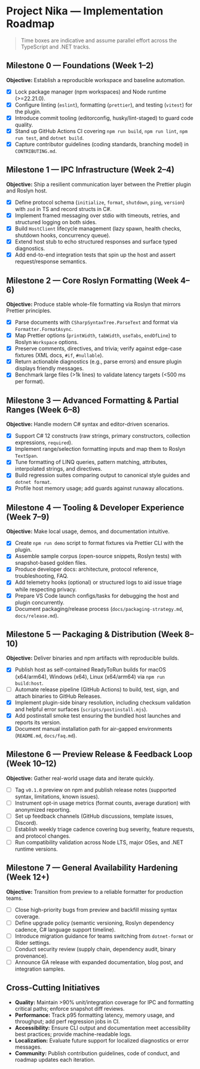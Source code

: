 # Project Nika — Implementation Roadmap

> Time boxes are indicative and assume parallel effort across the TypeScript and .NET tracks.

## Milestone 0 — Foundations (Week 1–2)

**Objective:** Establish a reproducible workspace and baseline automation.

- [x] Lock package manager (npm workspaces) and Node runtime (>=22.21.0).
- [x] Configure linting (`eslint`), formatting (`prettier`), and testing (`vitest`) for the plugin.
- [x] Introduce commit tooling (editorconfig, husky/lint-staged) to guard code quality.
- [x] Stand up GitHub Actions CI covering `npm run build`, `npm run lint`, `npm run test`, and `dotnet build`.
- [x] Capture contributor guidelines (coding standards, branching model) in `CONTRIBUTING.md`.

## Milestone 1 — IPC Infrastructure (Week 2–4)

**Objective:** Ship a resilient communication layer between the Prettier plugin and Roslyn host.

- [x] Define protocol schema (`initialize`, `format`, `shutdown`, `ping`, `version`) with `zod` in TS and record structs in C#.
- [x] Implement framed messaging over stdio with timeouts, retries, and structured logging on both sides.
- [x] Build `HostClient` lifecycle management (lazy spawn, health checks, shutdown hooks, concurrency queue).
- [x] Extend host stub to echo structured responses and surface typed diagnostics.
- [x] Add end-to-end integration tests that spin up the host and assert request/response semantics.

## Milestone 2 — Core Roslyn Formatting (Week 4–6)

**Objective:** Produce stable whole-file formatting via Roslyn that mirrors Prettier principles.

- [x] Parse documents with `CSharpSyntaxTree.ParseText` and format via `Formatter.FormatAsync`.
- [x] Map Prettier options (`printWidth`, `tabWidth`, `useTabs`, `endOfLine`) to Roslyn `Workspace` options.
- [x] Preserve comments, directives, and trivia; verify against edge-case fixtures (XML docs, `#if`, `#nullable`).
- [x] Return actionable diagnostics (e.g., parse errors) and ensure plugin displays friendly messages.
- [x] Benchmark large files (>1k lines) to validate latency targets (<500 ms per format).

## Milestone 3 — Advanced Formatting & Partial Ranges (Week 6–8)

**Objective:** Handle modern C# syntax and editor-driven scenarios.

- [x] Support C# 12 constructs (raw strings, primary constructors, collection expressions, `required`).
- [x] Implement range/selection formatting inputs and map them to Roslyn `TextSpan`.
- [x] Tune formatting of LINQ queries, pattern matching, attributes, interpolated strings, and directives.
- [x] Build regression suites comparing output to canonical style guides and `dotnet format`.
- [x] Profile host memory usage; add guards against runaway allocations.

## Milestone 4 — Tooling & Developer Experience (Week 7–9)

**Objective:** Make local usage, demos, and documentation intuitive.

- [x] Create `npm run demo` script to format fixtures via Prettier CLI with the plugin.
- [x] Assemble sample corpus (open-source snippets, Roslyn tests) with snapshot-based golden files.
- [x] Produce developer docs: architecture, protocol reference, troubleshooting, FAQ.
- [x] Add telemetry hooks (optional) or structured logs to aid issue triage while respecting privacy.
- [x] Prepare VS Code launch configs/tasks for debugging the host and plugin concurrently.
- [x] Document packaging/release process (`docs/packaging-strategy.md`, `docs/release.md`).

## Milestone 5 — Packaging & Distribution (Week 8–10)

**Objective:** Deliver binaries and npm artifacts with reproducible builds.

- [x] Publish host as self-contained ReadyToRun builds for macOS (x64/arm64), Windows (x64), Linux (x64/arm64) via `npm run build:host`.
- [ ] Automate release pipeline (GitHub Actions) to build, test, sign, and attach binaries to GitHub Releases.
- [x] Implement plugin-side binary resolution, including checksum validation and helpful error surfaces (`scripts/postinstall.mjs`).
- [x] Add postinstall smoke test ensuring the bundled host launches and reports its version.
- [x] Document manual installation path for air-gapped environments (`README.md`, `docs/faq.md`).

## Milestone 6 — Preview Release & Feedback Loop (Week 10–12)

**Objective:** Gather real-world usage data and iterate quickly.

- [ ] Tag `v0.1.0` preview on npm and publish release notes (supported syntax, limitations, known issues).
- [ ] Instrument opt-in usage metrics (format counts, average duration) with anonymized reporting.
- [ ] Set up feedback channels (GitHub discussions, template issues, Discord).
- [ ] Establish weekly triage cadence covering bug severity, feature requests, and protocol changes.
- [ ] Run compatibility validation across Node LTS, major OSes, and .NET runtime versions.

## Milestone 7 — General Availability Hardening (Week 12+)

**Objective:** Transition from preview to a reliable formatter for production teams.

- [ ] Close high-priority bugs from preview and backfill missing syntax coverage.
- [ ] Define upgrade policy (semantic versioning, Roslyn dependency cadence, C# language support timeline).
- [ ] Introduce migration guidance for teams switching from `dotnet-format` or Rider settings.
- [ ] Conduct security review (supply chain, dependency audit, binary provenance).
- [ ] Announce GA release with expanded documentation, blog post, and integration samples.

## Cross-Cutting Initiatives

- **Quality:** Maintain >90% unit/integration coverage for IPC and formatting critical paths; enforce snapshot diff reviews.
- **Performance:** Track p95 formatting latency, memory usage, and throughput; add perf regression jobs in CI.
- **Accessibility:** Ensure CLI output and documentation meet accessibility best practices; provide machine-readable logs.
- **Localization:** Evaluate future support for localized diagnostics or error messages.
- **Community:** Publish contribution guidelines, code of conduct, and roadmap updates each iteration.

